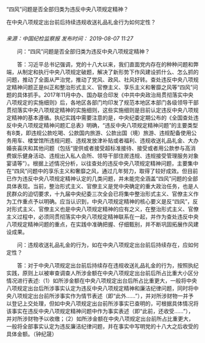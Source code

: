 ## 

“四风”问题是否全部归类为违反中央八项规定精神？

在中央八项规定出台前后持续违规收送礼品礼金行为如何定性？

### 

_来源：中国纪检监察报_ _发布时间： 2019-08-07 11:27_

　　问：“四风”问题是否全部归类为违反中央八项规定精神？

　　答：习近平总书记强调，党的十八大以来，我们直面党内存在的种种问题和弊端，从制定和执行中央八项规定破题，解决了新形势下作风建设抓什么、怎么抓的问题，推动了全面从严治党，推动了党风、政风、社风好转。查处违反中央八项规定精神问题正是纠正和整治形式主义、官僚主义、享乐主义和奢靡之风等“四风”问题的具体抓手。2017年11月中办、国办联合印发《中共中央政治局贯彻落实中央八项规定的实施细则》后，各地区各部门均印发了规范本地区本部门各级领导干部贯彻落实中央八项规定精神的实施细则，这些实施细则是目前认定违反中央八项规定精神的基本遵循。执纪实践中需要注意的是，中央纪委定期公布的《全国查处违反中央八项规定精神问题汇总表》明确，“违反中央八项规定精神问题”的主要类型有8类，即违规公款吃喝、公款国内旅游、公款出国（境）旅游、违规配备使用公务用车、楼堂馆所违规问题、违规发放津补贴或者福利、违规收送礼品礼金、大办婚丧喜庆和其他问题（包括“提供或者接受超标准接待、接受或者用公款参与高消费娱乐健身活动、违规出入私人会所、领导干部住房违规、违规接受管理服务对象宴请等”）。根据上述情况分析，以往查处的违反中央八项规定精神问题，主要集中在“四风”问题中的享乐主义和奢靡之风，通过几年努力，取得了较好成效。但目前已作为违反中央八项规定精神认定的几类问题，并未能完全涵盖“四风”问题的全部具体表现。当前，整治形式主义、官僚主义是党中央确定的重大政治任务，也是人民群众的迫切要求，十九届中央纪委三次全会已将集中整治形式主义、官僚主义作为工作重点予以明确。应当认识到，中央八项规定精神的核心要义是反“四风”，反对形式主义、官僚主义也是中央八项规定精神的应有之义，在整治形式主义、官僚主义过程中，必须同贯彻落实中央八项规定精神联系在一起，并作为查处违反中央八项规定精神问题的重点，在实践中准确把握、仔细甄别，并不断巩固拓展作风建设成果。

　　问：违规收送礼品礼金的行为，如在中央八项规定出台前后持续存在，应如何定性？

　　答：对于中央八项规定出台前后持续存在违规收送礼品礼金的行为，按照执纪实践，原则上以被审查调查人所涉金额在中央八项规定出台前后所占比重大小区分情况进行表述:（1）如所涉金额在中央八项规定出台后所占比重更大，一般将中央八项规定出台后所涉事实认定为违反中央八项规定精神和廉洁纪律问题，同时将中央八项规定出台前所涉事实作为情节表述（即“此外……”），并对所涉财物一并予以登记上交处理，但如中央八项规定出台前所涉事实已查明的，可根据具体情况将该事实在违反中央八项规定精神问题中作为事实表述（即“此前，还收受……”），并对所涉财物予以收缴；（2）如所涉金额在中央八项规定出台前所占比重更大，一般将全部事实认定为违反廉洁纪律问题，并在事实中写明党的十八大之后收受的具体金额。（钟纪晟）